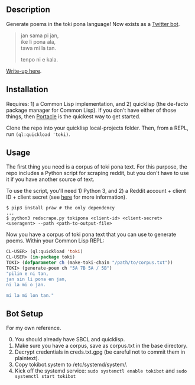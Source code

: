 ## Description
Generate poems in the toki pona language! Now exists as a [Twitter bot](https://twitter.com/PonaBot).

> jan sama pi jan,  
> ike li pona ala,  
> tawa mi la tan.  
>  
> tenpo ni e kala.

[Write-up here](https://kevingal.com/blog/toki-poetry.html).

## Installation
Requires: 1) a Common Lisp implementation, and 2) quicklisp (the de-facto package manager for Common Lisp). If you don't have either of those things, then [Portacle](https://portacle.github.io/) is the quickest way to get started.

Clone the repo into your quicklisp local-projects folder. Then, from a REPL, run `(ql:quickload 'toki)`.

## Usage
The first thing you need is a corpus of toki pona text. For this purpose, the repo includes a Python script for scraping reddit, but you don't have to use it if you have another source of text.

To use the script, you'll need 1) Python 3, and 2) a Reddit account + client ID + client secret (see [here](https://praw.readthedocs.io/en/latest/getting_started/quick_start.html) for more information).

```
$ pip3 install praw # the only dependency
...
$ python3 redscrape.py tokipona <client-id> <client-secret> <useragent> --path <path-to-output-file>
```

Now you have a corpus of toki pona text that you can use to generate poems. Within your Common Lisp REPL:

```lisp
CL-USER> (ql:quickload 'toki)
CL-USER> (in-package toki)
TOKI> (defparameter ch (make-toki-chain "/path/to/corpus.txt"))
TOKI> (generate-poem ch "5A 7B 5A / 5B")
"pilin e ni tan,
jan sin li pona en jan,
ni la mi o jan.

mi la mi lon tan."
```

## Bot Setup
For my own reference.

0. You should already have SBCL and quicklisp.
1. Make sure you have a corpus, save as corpus.txt in the base directory.
2. Decrypt credentials in creds.txt.gpg (be careful not to commit them in plaintext).
3. Copy tokibot.system to /etc/systemd/system/.
4. Kick off the systemd service: `sudo systemctl enable tokibot` and `sudo systemctl start tokibot`
